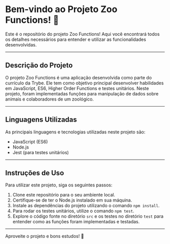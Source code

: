 # Bem-vindo ao Projeto Zoo Functions! 🚀

Este é o repositório do projeto Zoo Functions! Aqui você encontrará todos os detalhes necessários para entender e utilizar as funcionalidades desenvolvidas.

---

## Descrição do Projeto

O projeto Zoo Functions é uma aplicação desenvolvida como parte do currículo da Trybe. Ele tem como objetivo principal desenvolver habilidades em JavaScript, ES6, Higher Order Functions e testes unitários. Neste projeto, foram implementadas funções para manipulação de dados sobre animais e colaboradores de um zoológico.

---

## Linguagens Utilizadas

As principais linguagens e tecnologias utilizadas neste projeto são:

- JavaScript (ES6)
- Node.js
- Jest (para testes unitários)

---

## Instruções de Uso

Para utilizar este projeto, siga os seguintes passos:

1. Clone este repositório para o seu ambiente local.
2. Certifique-se de ter o Node.js instalado em sua máquina.
3. Instale as dependências do projeto utilizando o comando `npm install`.
4. Para rodar os testes unitários, utilize o comando `npm test`.
5. Explore o código fonte no diretório `src` e os testes no diretório `test` para entender como as funções foram implementadas e testadas.

---

Aproveite o projeto e bons estudos! 🌟
